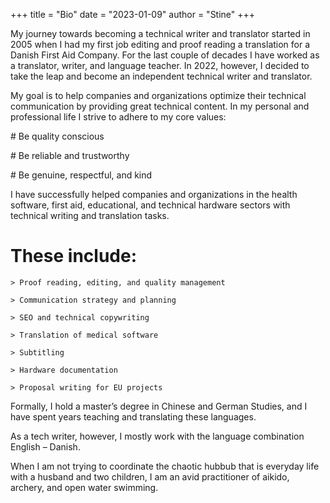 +++ 
title = "Bio" 
date = "2023-01-09" 
author = "Stine" 
+++

My journey towards becoming a technical writer and translator started in 2005 when I had my first job editing and proof reading a translation for a Danish First Aid Company. For the last couple of decades I have worked as a translator, writer, and language teacher. In 2022, however, I decided to take the leap and become an independent technical writer and translator.

My goal is to help companies and organizations optimize their technical communication by providing great technical content. In my personal and professional life I strive to adhere to my core values:

\# Be quality conscious

\# Be reliable and trustworthy

\# Be genuine, respectful, and kind

I have successfully helped companies and organizations in the health software, first aid, educational, and technical hardware sectors with technical writing and translation tasks. 

# These include:

    > Proof reading, editing, and quality management

    > Communication strategy and planning

    > SEO and technical copywriting

    > Translation of medical software

    > Subtitling 

    > Hardware documentation

    > Proposal writing for EU projects

Formally, I hold a master’s degree in Chinese and German Studies, and I have spent years teaching and translating these languages. 

As a tech writer, however, I mostly work with the language combination English – Danish.

When I am not trying to coordinate the chaotic hubbub that is everyday life with a husband and two children, I am an avid practitioner of aikido, archery, and open water swimming. 
